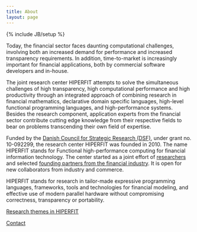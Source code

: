 ```yaml
---
title: About
layout: page
---
```

{% include JB/setup %}

Today, the financial sector faces daunting computational challenges,
involving both an increased demand for performance and increased
transparency requirements. In addition, time-to-market is increasingly
important for financial applications, both by commercial software
developers and in-house.

The joint research center HIPERFIT attempts to solve the simultaneous
challenges of high transparency, high computational performance and
high productivity through an integrated approach of combining research
in financial mathematics, declarative domain specific languages,
high-level functional programming languages, and high-performance
systems.  Besides the research component, application experts from the
financial sector contribute cutting edge knowledge from their
respective fields to bear on problems transcending their own field of
expertise.

Funded by the [Danish Council for Strategic Research
(DSF)](http://en.fi.dk/councils-commissions/the-danish-council-for-strategic-research),
under grant no. 10-092299, the research center HIPERFIT was founded in
2010. The name HIPERFIT stands for Functional high-performance
computing for financial information technology. The center started as
a joint effort of [researchers](people.html) and selected [founding
partners from the financial industry](partners.html). It is open for
new collaborators from industry and commerce.

HIPERFIT stands for research in tailor-made expressive programming
languages, frameworks, tools and technologies for financial modeling,
and effective use of modern parallel hardware without compromising
correctness, transparency or portability.

[Research themes in HIPERFIT](researchthemes.html)

[Contact](contact.html)


